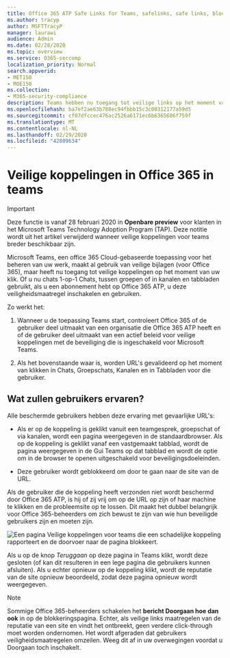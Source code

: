 ```yaml
---
title: Office 365 ATP Safe Links for Teams, safelinks, safe links, block malicious links, office 365 atp, Teams safe links, stop gebruikers van het klikken op slechte links, kwaadaardige links
ms.author: tracyp
author: MSFTTracyP
manager: laurawi
audience: Admin
ms.date: 02/28/2020
ms.topic: overview
ms.service: O365-seccomp
localization_priority: Normal
search.appverid:
- MET150
- MOE150
ms.collection:
- M365-security-compliance
description: Teams hebben nu toegang tot veilige links op het moment van uw klik. Of u nu chats 1-op-1 Chats, tussen groepen of in kanalen en tabbladen gebruikt, als u een abonnement hebt op Office 365 ATP, u deze veiligheidsfunctie inschakelen en gebruiken.
ms.openlocfilehash: ba7ef2ae63b788ec94fbbb15c3c00312177a59d5
ms.sourcegitcommit: cf07dfccec476ac2526a6171ec6b6365686f759f
ms.translationtype: MT
ms.contentlocale: nl-NL
ms.lasthandoff: 02/29/2020
ms.locfileid: "42809634"
---
```

<!--06/21/2019-->

# <a name="office-365-safe-links-in-teams"></a>Veilige koppelingen in Office 365 in teams

> [!IMPORTANT]
> Deze functie is vanaf 28 februari 2020 in **Openbare preview** voor klanten in het Microsoft Teams Technology Adoption Program (TAP). Deze notitie wordt uit het artikel verwijderd wanneer veilige koppelingen voor teams breder beschikbaar zijn.

Microsoft Teams, een office 365 Cloud-gebaseerde toepassing voor het beheren van uw werk, maakt al gebruik van veilige bijlagen (voor Office 365), maar heeft nu toegang tot veilige koppelingen op het moment van uw klik. Of u nu chats 1-op-1 Chats, tussen groepen of in kanalen en tabbladen gebruikt, als u een abonnement hebt op Office 365 ATP, u deze veiligheidsmaatregel inschakelen en gebruiken.

Zo werkt het: 

1. Wanneer u de toepassing Teams start, controleert Office 365 of de gebruiker deel uitmaakt van een organisatie die Office 365 ATP heeft en of de gebruiker deel uitmaakt van een actief beleid voor veilige koppelingen met de beveiliging die is ingeschakeld voor Microsoft Teams.

2. Als het bovenstaande waar is, worden URL's gevalideerd op het moment van klikken in Chats, Groepschats, Kanalen en in Tabbladen voor die gebruiker.
 
## <a name="what-will-users-experience"></a>Wat zullen gebruikers ervaren? 

Alle beschermde gebruikers hebben deze ervaring met gevaarlijke URL's: 

- Als er op de koppeling is geklikt vanuit een teamgesprek, groepschat of via kanalen, wordt een pagina weergegeven in de standaardbrowser. Als op de koppeling is geklikt vanaf een vastgemaakt tabblad, wordt de pagina weergegeven in de Gui Teams op dat tabblad en wordt de optie om in de browser te openen uitgeschakeld voor beveiligingsdoeleinden.

- Deze gebruiker wordt geblokkeerd om door te gaan naar de site van de URL.

Als de gebruiker die de koppeling heeft verzonden niet wordt beschermd door Office 365 ATP, is hij of zij vrij om op de URL op zijn of haar machine te klikken en de probleemsite op te lossen. Dit maakt het dubbel belangrijk voor Office 365-beheerders om zich bewust te zijn van wie hun beveiligde gebruikers zijn en moeten zijn.

![Een pagina Veilige koppelingen voor teams die een schadelijke koppeling rapporteert en de doorvoer naar de pagina blokkeert.](/microsoft-365/media/TP_SafelinksForTeams_Malicious.png)

Als u op de knop *Teruggaan* op deze pagina in Teams klikt, wordt deze gesloten (of kan dit resulteren in een lege pagina die gebruikers kunnen afsluiten). Als u echter opnieuw op de koppeling klikt, wordt de reputatie van de site opnieuw beoordeeld, zodat deze pagina opnieuw wordt weergegeven.

> [!NOTE]
>Sommige Office 365-beheerders schakelen het **bericht Doorgaan hoe dan ook** in op de blokkeringspagina. Echter, als veilige links maatregelen van de reputatie van een site en vindt het ontbreekt, geen verdere click-through moet worden ondernomen. Het wordt afgeraden dat gebruikers veiligheidsmaatregelen omzeilen. Weeg dit af in uw overwegingen voordat u Doorgaan toch inschakelt. 

